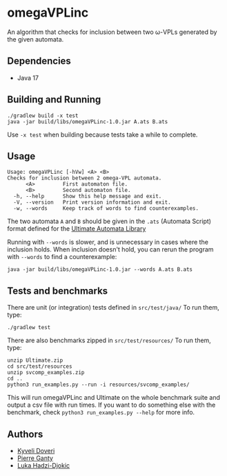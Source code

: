 # omegaVPLinc

An algorithm that checks for inclusion between two ω-VPLs generated by the given automata.

## Dependencies

- Java 17

## Building and Running

```
./gradlew build -x test
java -jar build/libs/omegaVPLinc-1.0.jar A.ats B.ats
```

Use `-x test` when building because tests take a while to complete.

## Usage
```
Usage: omegaVPLinc [-hVw] <A> <B>
Checks for inclusion between 2 omega-VPL automata.
      <A>         First automaton file.
      <B>         Second automaton file.
  -h, --help      Show this help message and exit.
  -V, --version   Print version information and exit.
  -w, --words     Keep track of words to find counterexamples.
```

The two automata `A` and `B` should be given in the `.ats` (Automata Script) format
defined for the [Ultimate Automata Library](https://monteverdi.informatik.uni-freiburg.de/tomcat/Website/?ui=tool&tool=automata_library)

Running with `--words` is slower, and is unnecessary in cases where the inclusion holds.
When inclusion doesn't hold, you can rerun the program with `--words` to find a counterexample:
```
java -jar build/libs/omegaVPLinc-1.0.jar --words A.ats B.ats
```

## Tests and benchmarks

There are unit (or integration) tests defined in `src/test/java/`
To run them, type:
```
./gradlew test
```

There are also benchmarks zipped in `src/test/resources/`
To run them, type:
```
unzip Ultimate.zip
cd src/test/resources
unzip svcomp_examples.zip
cd ..
python3 run_examples.py --run -i resources/svcomp_examples/
```
This will run omegaVPLinc and Ultimate on the whole benchmark suite and output a csv file with run times.
If you want to do something else with the benchmark, check `python3 run_examples.py --help` for more info.

## Authors
- [Kyveli Doveri](https://kyveli.github.io/)
- [Pierre Ganty](https://software.imdea.org/~pierreganty/)
- [Luka Hadzi-Djokic](https://hgluka.net)
